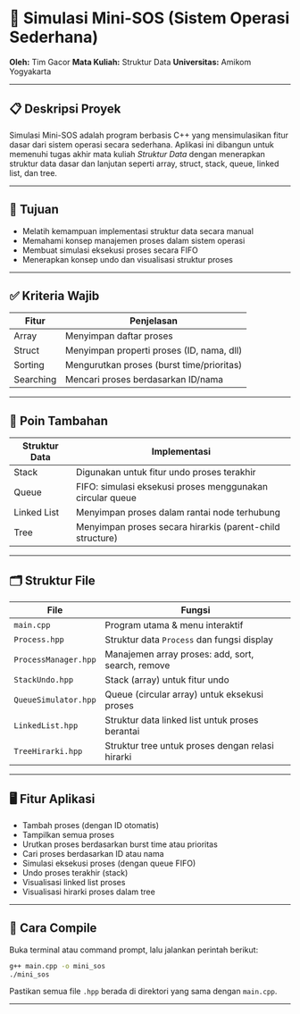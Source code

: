 
# 📌 Simulasi Mini-SOS (Sistem Operasi Sederhana)

**Oleh:** Tim Gacor
**Mata Kuliah:** Struktur Data
**Universitas:** Amikom Yogyakarta

---

## 📋 Deskripsi Proyek

Simulasi Mini-SOS adalah program berbasis C++ yang mensimulasikan fitur dasar dari sistem operasi secara sederhana. Aplikasi ini dibangun untuk memenuhi tugas akhir mata kuliah *Struktur Data* dengan menerapkan struktur data dasar dan lanjutan seperti array, struct, stack, queue, linked list, dan tree.

---

## 🎯 Tujuan

- Melatih kemampuan implementasi struktur data secara manual
- Memahami konsep manajemen proses dalam sistem operasi
- Membuat simulasi eksekusi proses secara FIFO
- Menerapkan konsep undo dan visualisasi struktur proses

---

## ✅ Kriteria Wajib

| Fitur        | Penjelasan                                 |
|--------------|---------------------------------------------|
| Array        | Menyimpan daftar proses                    |
| Struct       | Menyimpan properti proses (ID, nama, dll)  |
| Sorting      | Mengurutkan proses (burst time/prioritas)  |
| Searching    | Mencari proses berdasarkan ID/nama         |

---

## 🔼 Poin Tambahan

| Struktur Data | Implementasi                                                 |
|---------------|---------------------------------------------------------------|
| Stack         | Digunakan untuk fitur undo proses terakhir                   |
| Queue         | FIFO: simulasi eksekusi proses menggunakan circular queue    |
| Linked List   | Menyimpan proses dalam rantai node terhubung                 |
| Tree          | Menyimpan proses secara hirarkis (parent-child structure)    |

---

## 🗂️ Struktur File

| File                  | Fungsi                                                  |
|-----------------------|---------------------------------------------------------|
| `main.cpp`            | Program utama & menu interaktif                         |
| `Process.hpp`         | Struktur data `Process` dan fungsi display              |
| `ProcessManager.hpp`  | Manajemen array proses: add, sort, search, remove       |
| `StackUndo.hpp`       | Stack (array) untuk fitur undo                   |
| `QueueSimulator.hpp`  | Queue (circular array) untuk eksekusi proses     |
| `LinkedList.hpp`      | Struktur data linked list untuk proses berantai         |
| `TreeHirarki.hpp`     | Struktur tree untuk proses dengan relasi hirarki        |

---

## 🖥️ Fitur Aplikasi

- Tambah proses (dengan ID otomatis)
- Tampilkan semua proses
- Urutkan proses berdasarkan burst time atau prioritas
- Cari proses berdasarkan ID atau nama
- Simulasi eksekusi proses (dengan queue FIFO)
- Undo proses terakhir (stack)
- Visualisasi linked list proses
- Visualisasi hirarki proses dalam tree

---

## 🚀 Cara Compile

Buka terminal atau command prompt, lalu jalankan perintah berikut:

```bash
g++ main.cpp -o mini_sos
./mini_sos
```

Pastikan semua file `.hpp` berada di direktori yang sama dengan `main.cpp`.

---
